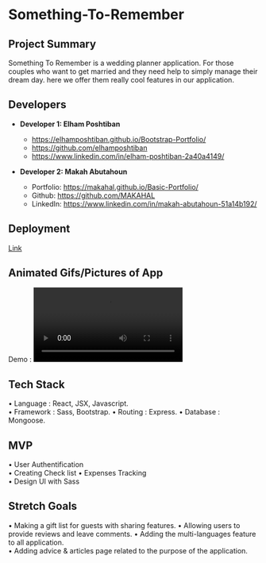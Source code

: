 # Something-To-Remember

## Project Summary

Something To Remember is a wedding planner application. For those couples who want to get married and they need help to simply manage their dream day. here we offer them really cool features in our application.  
## Developers

- **Developer 1: Elham Poshtiban**
  - https://elhamposhtiban.github.io/Bootstrap-Portfolio/
  - https://github.com/elhamposhtiban
  - https://www.linkedin.com/in/elham-poshtiban-2a40a4149/

- **Developer 2: Makah Abutahoun**
  - Portfolio: https://makahal.github.io/Basic-Portfolio/
  - Github: https://github.com/MAKAHAL
  - LinkedIn: https://www.linkedin.com/in/makah-abutahoun-51a14b192/

## Deployment   

 [Link](https://some-thing-to-remember.herokuapp.com/)   

## Animated Gifs/Pictures of App
Demo : ![Application](./client/src/assets/some-thing-to-remember.webm)


## Tech Stack
•	Language : React, JSX, Javascript.  
•	Framework : Sass, Bootstrap.
•	Routing : Express.
•	Database : Mongoose.

## MVP
•	User Authentification   
•	Creating Check list 
•	Expenses Tracking  
•	Design UI with Sass 


## Stretch Goals
•	Making a gift list for guests with sharing features.
•	Allowing users to provide reviews and leave comments.
•	Adding the multi-languages feature to all application.    
•	Adding advice & articles page related to the purpose of the application.





